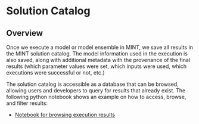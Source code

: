 # Solution Catalog
## Overview
Once we execute a model or model ensemble in MINT, we save all results in the MINT solution catalog. The model information used in the execution is also saved, along with additional metadata with the provenance of the final results (which parameter values were set, which inputs were used, which executions were successful or not, etc.)

The solution catalog is accessible as a database that can be browsed, allowing users and developers to query for results that already exist. The following python notebook shows an example on how to access, browse, and filter results:
 * [Notebook for browsing execution results](https://github.com/mintproject/MINT_USERGUIDE/blob/master/docs/notebooks/solutioncatalog/using_the_mint_results_database.ipynb)
